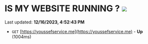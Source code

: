 # IS MY WEBSITE RUNNING ? [![](https://img.shields.io/static/v1?label=Sponsor&message=%E2%9D%A4&logo=GitHub&color=%23fe8e86)](https://github.com/sponsors/<username>)

Last updated: **12/16/2023, 4:52:43 PM**

- `GET` [https://youssefservice.me](https://youssefservice.me) - **Up** (1004ms)

